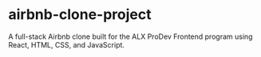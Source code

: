 # airbnb-clone-project
A full-stack Airbnb clone built for the ALX ProDev Frontend program using React, HTML, CSS, and JavaScript.
